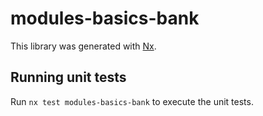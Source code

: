 # modules-basics-bank

This library was generated with [Nx](https://nx.dev).

## Running unit tests

Run `nx test modules-basics-bank` to execute the unit tests.
